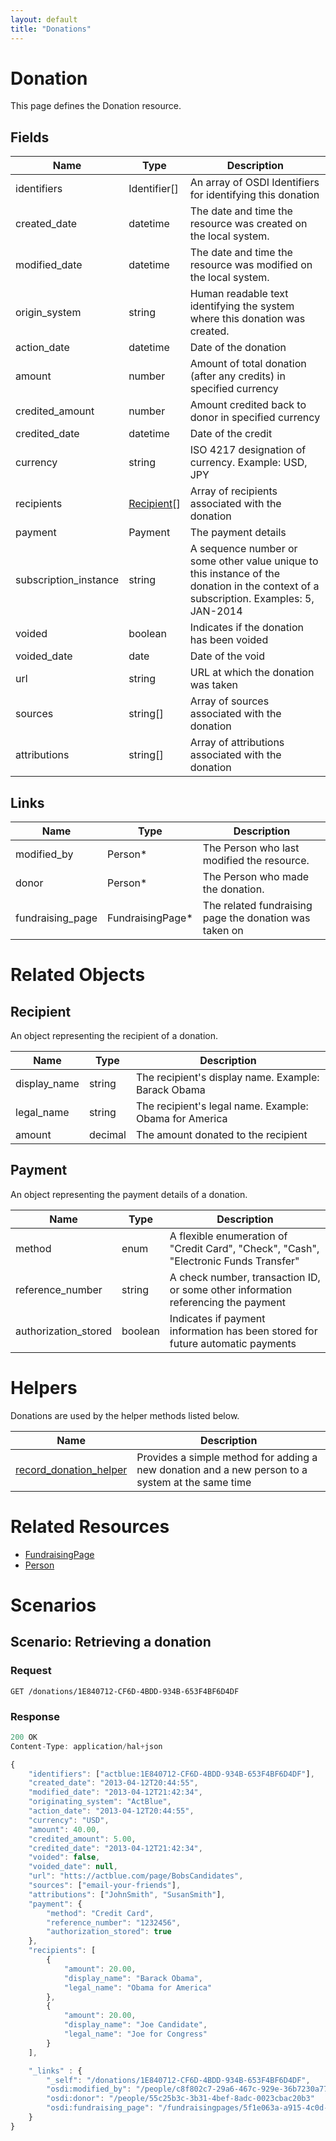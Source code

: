 ```yaml
---
layout: default
title: "Donations"
---
```


# Donation

This page defines the Donation resource.

## Fields

| Name          | Type      | Description
|-----------    |-----------|--------------
|identifiers    |Identifier[] |An array of OSDI Identifiers for identifying this donation
|created_date	|datetime	| The date and time the resource was created on the local system.
|modified_date	|datetime	| The date and time the resource was modified on the local system.
|origin_system	|string		| Human readable text identifying the system where this donation was created.
|action_date    |datetime   | Date of the donation
|amount         |number		| Amount of total donation (after any credits) in specified currency
|credited_amount|number		| Amount credited back to donor in specified currency
|credited_date	|datetime	| Date of the credit
|currency		|string		| ISO 4217 designation of currency. Example: USD, JPY
|recipients		|[Recipient](#recipient)[]| Array of recipients associated with the donation
|payment		|Payment	| The payment details
|subscription_instance|string| A sequence number or some other value unique to this instance of the donation in the context of a subscription. Examples: 5, JAN-2014
|voided			|boolean	|Indicates if the donation has been voided
|voided_date  	|date		|Date of the void
|url			|string		|URL at which the donation was taken
|sources		|string[]   |Array of sources associated with the donation
|attributions	|string[]   |Array of attributions associated with the donation

## Links

| Name          | Type      | Description
|-----------    |-----------|--------------
|modified_by	|Person*	|The Person who last modified the resource.
|donor      	|Person*	|The Person who made the donation.
|fundraising_page|FundraisingPage* |The related fundraising page the donation was taken on

# Related Objects

## Recipient

An object representing the recipient of a donation.

| Name          | Type      | Description
|-----------    |-----------|--------------
|display_name	|string		|The recipient's display name. Example: Barack Obama
|legal_name		|string		|The recipient's legal name. Example: Obama for America
|amount  		|decimal	|The amount donated to the recipient

## Payment

An object representing the payment details of a donation.

| Name          | Type      | Description
|-----------    |-----------|--------------
|method			|enum		|A flexible enumeration of "Credit Card", "Check", "Cash", "Electronic Funds Transfer"
|reference_number |string		|A check number, transaction ID, or some other information referencing the payment
|authorization_stored |boolean	|Indicates if payment information has been stored for future automatic payments


# Helpers

Donations are used by the helper methods listed below.

| Name                  | Description
|-----------------------|--------------
|[record_donation_helper](record_donation_helper.md)| Provides a simple method for adding a new donation and a new person to a system at the same time

# Related Resources

* [FundraisingPage](fundraising_page.md)
* [Person](people.md)


# Scenarios

## Scenario: Retrieving a donation

### Request

```
GET /donations/1E840712-CF6D-4BDD-934B-653F4BF6D4DF	
```

### Response


```javascript
200 OK
Content-Type: application/hal+json

{
    "identifiers": ["actblue:1E840712-CF6D-4BDD-934B-653F4BF6D4DF"],
	"created_date": "2013-04-12T20:44:55",
	"modified_date": "2013-04-12T21:42:34",
	"originating_system": "ActBlue",
	"action_date": "2013-04-12T20:44:55",
    "currency": "USD",
	"amount": 40.00,
	"credited_amount": 5.00,
	"credited_date": "2013-04-12T21:42:34",
    "voided": false,
	"voided_date": null,
	"url": "htts://actblue.com/page/BobsCandidates",
	"sources": ["email-your-friends"],
	"attributions": ["JohnSmith", "SusanSmith"],
	"payment": {
		"method": "Credit Card",
		"reference_number": "1232456",
		"authorization_stored": true
	},
	"recipients": [
		{
			"amount": 20.00,
			"display_name": "Barack Obama",
			"legal_name": "Obama for America"
		},
		{
			"amount": 20.00,
			"display_name": "Joe Candidate",
			"legal_name": "Joe for Congress"
		}
	],

    "_links" : {
        "_self": "/donations/1E840712-CF6D-4BDD-934B-653F4BF6D4DF",
		"osdi:modified_by": "/people/c8f802c7-29a6-467c-929e-36b7230a77ab"
		"osdi:donor": "/people/55c25b3c-3b31-4bef-8adc-0023cbac20b3"
        "osdi:fundraising_page": "/fundraisingpages/5f1e063a-a915-4c0d-b5f6-4f299652aa49"
    }
}
```
